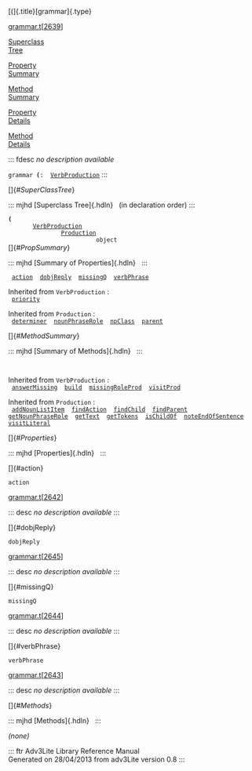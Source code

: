 [(]{.title}[grammar]{.type}

[grammar.t](../file/grammar.t.html)\[[2639](../source/grammar.t.html#2639)\]

[Superclass\
Tree](#_SuperClassTree_)

[Property\
Summary](#_PropSummary_)

[Method\
Summary](#_MethodSummary_)

[Property\
Details](#_Properties_)

[Method\
Details](#_Methods_)

::: fdesc
*no description available*

`grammar `**[](../object/.html)`(`**` :   `[`VerbProduction`](../object/VerbProduction.html)
:::

[]{#_SuperClassTree_}

::: mjhd
[Superclass Tree]{.hdln}   (in declaration order)
:::

**`(`**\
`         `[`VerbProduction`](../object/VerbProduction.html)\
`                 `[`Production`](../object/Production.html)\
`                         object`\
[]{#_PropSummary_}

::: mjhd
[Summary of Properties]{.hdln}  
:::

` `[`action`](#action)`  `[`dobjReply`](#dobjReply)`  `[`missingQ`](#missingQ)`  `[`verbPhrase`](#verbPhrase)`  `

Inherited from `VerbProduction` :\
` `[`priority`](../object/VerbProduction.html#priority)`  `

Inherited from `Production` :\
` `[`determiner`](../object/Production.html#determiner)`  `[`nounPhraseRole`](../object/Production.html#nounPhraseRole)`  `[`npClass`](../object/Production.html#npClass)`  `[`parent`](../object/Production.html#parent)`  `

[]{#_MethodSummary_}

::: mjhd
[Summary of Methods]{.hdln}  
:::

` `

Inherited from `VerbProduction` :\
` `[`answerMissing`](../object/VerbProduction.html#answerMissing)`  `[`build`](../object/VerbProduction.html#build)`  `[`missingRoleProd`](../object/VerbProduction.html#missingRoleProd)`  `[`visitProd`](../object/VerbProduction.html#visitProd)`  `

Inherited from `Production` :\
` `[`addNounListItem`](../object/Production.html#addNounListItem)`  `[`findAction`](../object/Production.html#findAction)`  `[`findChild`](../object/Production.html#findChild)`  `[`findParent`](../object/Production.html#findParent)`  `[`getNounPhraseRole`](../object/Production.html#getNounPhraseRole)`  `[`getText`](../object/Production.html#getText)`  `[`getTokens`](../object/Production.html#getTokens)`  `[`isChildOf`](../object/Production.html#isChildOf)`  `[`noteEndOfSentence`](../object/Production.html#noteEndOfSentence)`  `[`visitLiteral`](../object/Production.html#visitLiteral)`  `

[]{#_Properties_}

::: mjhd
[Properties]{.hdln}  
:::

[]{#action}

`action`

[grammar.t](../file/grammar.t.html)\[[2642](../source/grammar.t.html#2642)\]

::: desc
*no description available*
:::

[]{#dobjReply}

`dobjReply`

[grammar.t](../file/grammar.t.html)\[[2645](../source/grammar.t.html#2645)\]

::: desc
*no description available*
:::

[]{#missingQ}

`missingQ`

[grammar.t](../file/grammar.t.html)\[[2644](../source/grammar.t.html#2644)\]

::: desc
*no description available*
:::

[]{#verbPhrase}

`verbPhrase`

[grammar.t](../file/grammar.t.html)\[[2643](../source/grammar.t.html#2643)\]

::: desc
*no description available*
:::

[]{#_Methods_}

::: mjhd
[Methods]{.hdln}  
:::

*(none)*

::: ftr
Adv3Lite Library Reference Manual\
Generated on 28/04/2013 from adv3Lite version 0.8
:::
